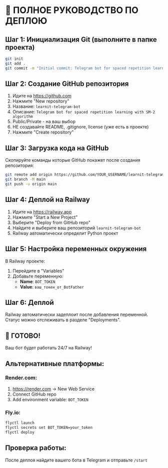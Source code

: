 # 🚀 ПОЛНОЕ РУКОВОДСТВО ПО ДЕПЛОЮ

## Шаг 1: Инициализация Git (выполните в папке проекта)

```bash
git init
git add .
git commit -m "Initial commit: Telegram bot for spaced repetition learning"
```

## Шаг 2: Создание GitHub репозитория

1. Идите на https://github.com
2. Нажмите "New repository"
3. Название: `learnit-telegram-bot`
4. Описание: `Telegram bot for spaced repetition learning with SM-2 algorithm`
5. Public/Private - на ваш выбор
6. НЕ создавайте README, .gitignore, license (уже есть в проекте)
7. Нажмите "Create repository"

## Шаг 3: Загрузка кода на GitHub

Скопируйте команды которые GitHub покажет после создания репозитория:

```bash
git remote add origin https://github.com/YOUR_USERNAME/learnit-telegram-bot.git
git branch -M main
git push -u origin main
```

## Шаг 4: Деплой на Railway

1. Идите на https://railway.app
2. Нажмите "Start a New Project"
3. Выберите "Deploy from GitHub repo"
4. Найдите и выберите ваш репозиторий `learnit-telegram-bot`
5. Railway автоматически определит Python проект

## Шаг 5: Настройка переменных окружения

В Railway проекте:
1. Перейдите в "Variables" 
2. Добавьте переменную:
   - **Name**: `BOT_TOKEN`
   - **Value**: `ваш_токен_от_BotFather`

## Шаг 6: Деплой

Railway автоматически задеплоит после добавления переменной.
Статус можно отслеживать в разделе "Deployments".

## 🎉 ГОТОВО!

Ваш бот будет работать 24/7 на Railway!

## Альтернативные платформы:

### Render.com:
1. https://render.com → New Web Service
2. Connect GitHub repo
3. Add environment variable: `BOT_TOKEN`

### Fly.io:
```bash
flyctl launch
flyctl secrets set BOT_TOKEN=your_token
flyctl deploy
```

## Проверка работы:

После деплоя найдите вашего бота в Telegram и отправьте `/start`